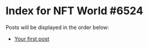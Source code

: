# Index for NFT World #6524
Posts will be displayed in the order below:

- [Your first post](./001-first.md)

